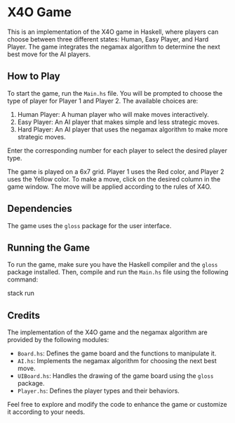 # X4O Game
 
 This is an implementation of the X4O game in Haskell, where players can choose between three different states: Human, Easy Player, and Hard Player. The game integrates the negamax algorithm to determine the next best move for the AI players.
 
 ## How to Play
 
 To start the game, run the `Main.hs` file. You will be prompted to choose the type of player for Player 1 and Player 2. The available choices are:
 
 1. Human Player: A human player who will make moves interactively.
 2. Easy Player: An AI player that makes simple and less strategic moves.
 3. Hard Player: An AI player that uses the negamax algorithm to make more strategic moves.
 
 Enter the corresponding number for each player to select the desired player type.
 
 The game is played on a 6x7 grid. Player 1 uses the Red color, and Player 2 uses the Yellow color. To make a move, click on the desired column in the game window. The move will be applied according to the rules of X4O.
 
 ## Dependencies
 
 The game uses the `gloss` package for the user interface.
 
 ## Running the Game
 
 To run the game, make sure you have the Haskell compiler and the `gloss` package installed. Then, compile and run the `Main.hs` file using the following command:
 
 stack run
 
 ## Credits
 
 The implementation of the X4O game and the negamax algorithm are provided by the following modules:
 
 - `Board.hs`: Defines the game board and the functions to manipulate it.
 - `AI.hs`: Implements the negamax algorithm for choosing the next best move.
 - `UIBoard.hs`: Handles the drawing of the game board using the `gloss` package.
 - `Player.hs`: Defines the player types and their behaviors.
 
 Feel free to explore and modify the code to enhance the game or customize it according to your needs.
